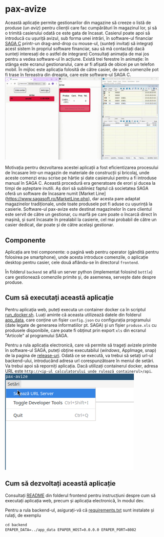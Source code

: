 # pax-avize

Această aplicație permite gestionarilor din magazine să creeze o listă de produse (un *aviz*) pentru clienții care fac cumpărături în magazinul lor, și să o trimită casierului
odată ce este gata de încasat. Casierul poate apoi să introducă cu ușuriță avizul, sub forma unei intrări, în software-ul financiar [SAGA C](https://www.sagasoft.ro/saga-c.php) printr-un drag-and-drop cu mouse-ul,
(sunteți invitați să integrați acest sistem în propriul software financiar, sau să mă contactați dacă sunteți interesați de o astfel de integrare)
Consultați animația de mai jos pentru a vedea software-ul în acțiune. Există trei ferestre în animație: în stânga este ecranul gestionarului, care ar fi afișată de obicei pe un telefon mobil. În mijloc este aplicația folosită de către casier, de unde comenzile pot fi trase în fereastra din dreapta, care este software-ul SAGA C.
![animation](doc/sample_workflow.gif)

Motivația pentru dezvoltarea acestei aplicații a fost eficientizarea procesului de încasare într-un magazin de materiale de construcții și bricolaj, unde
aceste comenzi erau scrise pe hârtie și date casierului pentru a fi introduse manual în SAGA C. Această procedură era generatoare de erori
și ducea la timpi de așteptare inutili. Aș dori să subliniez faptul că societatea SAGA oferă un software de încasare numit [Market Line] (https://www.sagasoft.ro/MarketLine.php), dar acesta pare adaptat magazinelor tradiționale, unde toate produsele pot fi aduse cu ușurință la casierie. Software-ul pax-avize este destinat magazinelor în care clientul este servit de către un gestionar, cu marfă pe care poate o încarcă direct în mașină, și sunt încasate în prealabil la casierie, cel mai probabil de către un casier dedicat, dar poate și de către același gestionar.

## Componente

Aplicația are trei componente: o pagină web pentru operator (gândită pentru folosirea pe smartphone), unde acesta introduce comenzile, o aplicație desktop pentru casier, cele două aflându-se în directorul `frontend`.

În folderul `backend` se află un server python (implementat folosind `bottle`) care gestionează comenzile primite și, de asemenea, servește date despre produse.

## Cum să executați această aplicație
Pentru aplicația web, puteți executa un container docker ca în scriptul [run_docker.sh](run_docker.sh). Luați aminte că aceasta utilizează datele din folderul [app_data](app_data), care conține un fișier `config.json` cu configurația programului (date legate de generarea informatiilor pt. SAGA) și un fișier `produse.xls` cu produsele disponibile, care poate fi obținut prin export `xls` din ecranul "Articole" al programului SAGA.

Pentru a rula aplicația electronică, care vă permite să trageți avizele primite în software-ul SAGA, puteți obține executabilul (*windows*, AppImage, snap) de la pagina de [release-uri](https://github.com/ianosd/pax-avize/releases). Odată ce se execută, va trebui să setați url-ul backend-ului, introducând adresa url corespunzătoare în meniul de setări. Va trebui apoi să reporniți aplicația. Dacă utilizați containerul docker, adresa URL este `http://<ip-ul calculatorului unde rulează containerul>/api`. 
![settings](doc/settings.png)

## Cum să dezvoltați această aplicație
Consultați [README](frontend/README.md) din folderul frontend pentru instrucțiuni despre cum să executați aplicația web, precum și aplicația electronică, în modul dev.

Pentru a rula backend-ul, asigurați-vă că [requirements.txt](backend/requirements.txt) sunt instalate și rulați, de exemplu

```
cd backend
EPAPER_DATA=../app_data EPAPER_HOST=0.0.0.0 EPAPER_PORT=8082
```